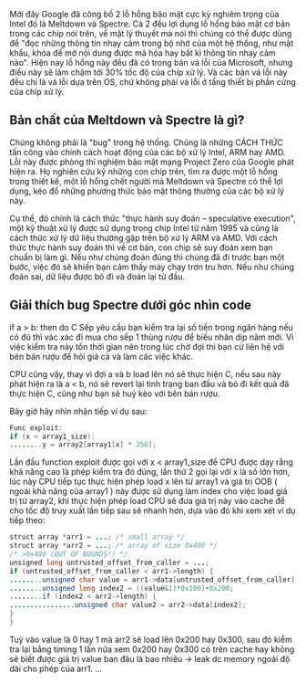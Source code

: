 Mới đây Google đã công bố 2 lỗ hổng bảo mật cực kỳ nghiêm trọng của Intel đó là Meltdown và Spectre.
Cả 2 đều lợi dụng lỗ hổng bảo mật cơ bản trong các chip nói trên, về mặt lý thuyết mà nói thì chúng có thể được dùng để "đọc những thông tin nhạy cảm trong bộ nhớ của một hệ thống, như mật khẩu, khóa để mở nội dung được mã hóa hay bất kì thông tin nhạy cảm nào".
Hiện nay lỗ hổng này đều đã có trong bản vá lỗi của Microsoft, nhưng điều này sẽ làm chậm tới 30% tốc độ của chíp xử lý. Và các bản vá lỗi này đều chỉ là vá lỗi dựa trên OS, chứ không phải vá lỗi ở tầng thiết bị phần cứng của chíp xử lý.

## Bản chất của Meltdown và Spectre là gì?

Chúng không phải là "bug" trong hệ thống. Chúng là những CÁCH THỨC tấn công vào chính cách hoạt động của các bộ xử lý Intel, ARM hay AMD. Lỗi này được phòng thí nghiệm bảo mật mạng Project Zero của Google phát hiện ra.
Họ nghiên cứu kỹ những con chip trên, tìm ra được một lỗ hổng trong thiết kế, một lỗ hổng chết người mà Meltdown và Spectre có thể lợi dụng, kéo đổ những phương thức bảo mật thông thường của các bộ xử lý này.

Cụ thể, đó chính là cách thức "thực hành suy đoán – speculative execution", một kỹ thuật xử lý được sử dụng trong chip Intel từ năm 1995 và cũng là cách thức xử lý dữ liệu thường gặp trên bộ xử lý ARM và AMD. Với cách thức thực hành suy đoán thì về cơ bản, con chip sẽ suy đoán xem bạn chuẩn bị làm gì. Nếu như chúng đoán đúng thì chúng đã đi trước bạn một bước, việc đó sẽ khiến bạn cảm thấy máy chạy trơn tru hơn. Nếu như chúng đoán sai, dữ liệu được bỏ đi và đoán lại từ đầu.
## Giải thích bug Spectre dưới góc nhìn code
if a > b:
then do C
Sếp yêu cầu bạn kiểm tra lại số tiền trong ngân hàng nếu có đủ thì vác xác đi mua cho sếp 1 thùng rượu để biếu nhân dịp năm mới.
Vì việc kiểm tra này tốn thời gian nên trong lúc chờ đợi thì bạn cứ liên hệ với bên bán rượu để hỏi giá cả và làm các việc khác.

CPU cũng vậy, thay vì đợi a và b load lên nó sẽ thực hiện C, nếu sau này phát hiện ra là a < b, nó sẽ revert lại tình trạng ban đầu và bỏ đi kết quả đã thực hiện C, cũng như bạn sẽ huỷ kèo với bên bán rượu.

Bây giờ hãy nhìn nhận tiếp ví dụ sau:

```java
Func exploit:
if (x < array1_size):
........y = array2[array1[x] * 256];
```
Lần đầu function exploit được gọi với x < array1_size để CPU được dạy rằng khả năng cao là phép kiểm tra đó đúng, lần thứ 2 gọi lại với x là số lớn hơn, lúc này CPU tiếp tục thực hiện phép load x lên từ array1 và giá trị OOB ( ngoài khả năng của array1 ) này được sử dụng làm index cho việc load giá trị từ array2, khi thực hiện phép load CPU sẽ đưa giá trị này vào cache để cho tốc độ truy xuất lần tiếp sau sẽ nhanh hơn, dựa vào đó khi xem xét ví dụ tiếp theo:
```java
struct array *arr1 = ...; /* small array */
struct array *arr2 = ...; /* array of size 0x400 */
/* >0x400 (OUT OF BOUNDS!) */
unsigned long untrusted_offset_from_caller = ...;
if (untrusted_offset_from_caller < arr1->length) {
........unsigned char value = arr1->data[untrusted_offset_from_caller];
........unsigned long index2 = ((value&1)*0x100)+0x200;
........if (index2 < arr2->length) {
................unsigned char value2 = arr2->data[index2];
}
}
```
Tuỳ vào value là 0 hay 1 mà arr2 sẽ load lên 0x200 hay 0x300, sau đó kiểm tra lại bằng timing 1 lần nữa xem 0x200 hay 0x300 có trên cache hay không sẽ biết được giá trị value ban đâu là bao nhiêu -> leak dc memory ngoài độ dài cho phép của arr1.
...
